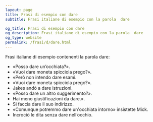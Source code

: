 ```yaml
---
layout: page
title: Frasi di esempio con dare 
subtitle: Frasi italiane di esempio con la parola  dare

og_title: Frasi di esempio con dare 
og_description: Frasi italiane di esempio con la parola  dare
og_type: website
permalink: /frasi/d/dare.html
---
```


Frasi italiane di esempio contenenti la parola dare:


- «Posso dare un’occhiata?».
- «Vuoi dare moneta spicciola prego?».
- «Però non intendo dare esami.
- «Vuoi dare moneta spicciola prego?».
- Jakes andò a dare istruzioni.
- «Posso dare un altro suggerimento?».
- Hai meno giustificazioni da dare.».
- Si faccia dare il suo indirizzo.
- «Comunque potremmo dare un'occhiata intorno» insistette Mick.
- Incrociò le dita senza dare nell’occhio.
